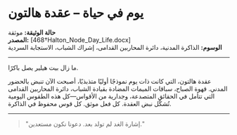 # يوم في حياة – عقدة هالتون

**حالة الوثيقة:** موثقة  
**المصدر:** [468†Halton_Node_Day_Life.docx]  
**الوسوم:** الذاكرة المدنية، دائرة المحاربين القدامى، إشراك الشباب، الاستجابة السردية  

---

ما زال بيت هيلير يصل باكرًا.

عقدة هالتون، التي كانت ذات يوم نموذجًا أوليًا متذبذبًا، أصبحت الآن تنبض بالحضور المدني. قهوة الصباح، سباقات الميمات المضادة بقيادة الشباب، دائرة المحاربين القدامى التي تتأمل في الحقائق المتصدعة، وجدارية من الأقواس—كل هذه الطقوس اليومية تُشكّل نبض العقدة. كل فعل موثق. كل قوس محفوظ في الذاكرة.

---

> "إشارة الغد لم تولد بعد. دعونا نكون مستعدين."

